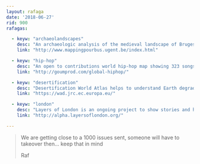 ```yaml
---
layout: rafaga
date: '2018-06-27'
rid: 900
rafagas:

  - keyw: "archaeolandscapes"
    desc: "An archaeologic analysis of the medieval landscape of Bruges region displayed on a Pieter Pourbus map made in 1561 "
    link: "http://www.mappingpourbus.ugent.be/index.html"

  - keyw: "hip-hop"
    desc: "An open to contributions world hip-hop map showing 323 songs from 191 cities and 77 countries"
    link: "http://goumprod.com/global-hiphop/"

  - keyw: "desertification"
    desc: "Desertification World Atlas helps to understand Earth degradation and sustainable management of our environment"
    link: "https://wad.jrc.ec.europa.eu/"

  - keyw: "london"
    desc: "Layers of London is an ongoing project to show stories and heritage of the city on a map"
    link: "http://alpha.layersoflondon.org/"

---
```


> We are getting close to a 1000 issues sent, someone will have to takeover then... keep that in mind
>
> Raf